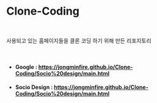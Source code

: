 # Clone-Coding

<br>

사용되고 있는 홈페이지들을 클론 코딩 하기 위해 만든 리포지토리

<br>

- #### Google : https://jongminfire.github.io/Clone-Coding/Socio%20design/main.html

- #### Socio Design : https://jongminfire.github.io/Clone-Coding/Socio%20design/main.html

